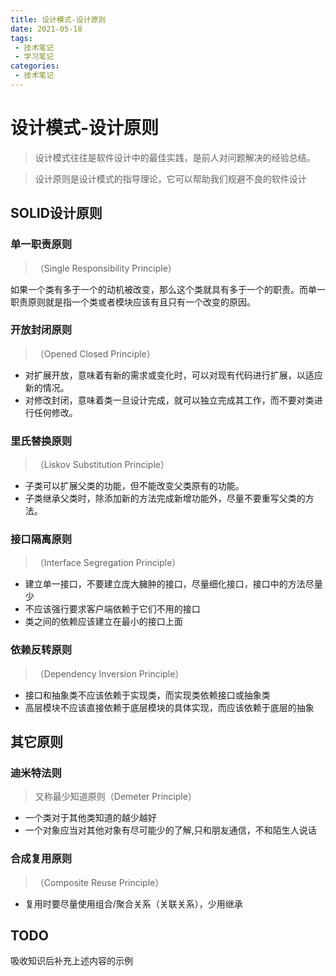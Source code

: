 ```yaml
---
title: 设计模式-设计原则
date: 2021-05-18
tags:
 - 技术笔记
 - 学习笔记
categories:
 - 技术笔记
---
```

# 设计模式-设计原则

>设计模式往往是软件设计中的最佳实践，是前人对问题解决的经验总结。

>设计原则是设计模式的指导理论，它可以帮助我们规避不良的软件设计

## SOLID设计原则
### 单一职责原则
>（Single Responsibility Principle）

如果一个类有多于一个的动机被改变，那么这个类就具有多于一个的职责。而单一职责原则就是指一个类或者模块应该有且只有一个改变的原因。

### 开放封闭原则
>（Opened Closed Principle）

* 对扩展开放，意味着有新的需求或变化时，可以对现有代码进行扩展，以适应新的情况。
* 对修改封闭，意味着类一旦设计完成，就可以独立完成其工作，而不要对类进行任何修改。

### 里氏替换原则
>（Liskov Substitution Principle）

* 子类可以扩展父类的功能，但不能改变父类原有的功能。
* 子类继承父类时，除添加新的方法完成新增功能外，尽量不要重写父类的方法。


### 接口隔离原则
>（Interface Segregation Principle）

* 建立单一接口，不要建立庞大臃肿的接口，尽量细化接口，接口中的方法尽量少
* 不应该强行要求客户端依赖于它们不用的接口
* 类之间的依赖应该建立在最小的接口上面

### 依赖反转原则
>（Dependency Inversion Principle）

* 接口和抽象类不应该依赖于实现类，而实现类依赖接口或抽象类
* 高层模块不应该直接依赖于底层模块的具体实现，而应该依赖于底层的抽象

## 其它原则
### 迪米特法则
>又称最少知道原则（Demeter Principle）

* 一个类对于其他类知道的越少越好
* 一个对象应当对其他对象有尽可能少的了解,只和朋友通信，不和陌生人说话

### 合成复用原则
>（Composite Reuse Principle）

* 复用时要尽量使用组合/聚合关系（关联关系），少用继承

## TODO
吸收知识后补充上述内容的示例

<comment/>
<tongji/>